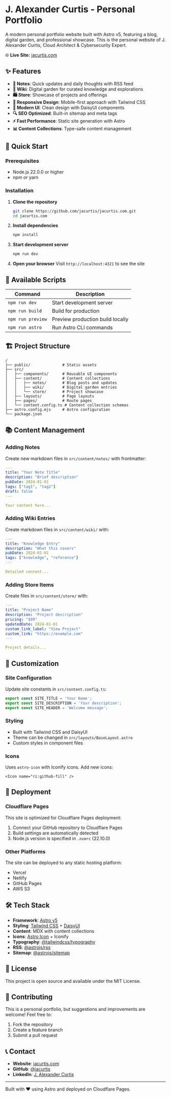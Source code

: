 # J. Alexander Curtis - Personal Portfolio

A modern personal portfolio website built with Astro v5, featuring a blog, digital garden, and professional showcase. This is the personal website of J. Alexander Curtis, Cloud Architect & Cybersecurity Expert.

🌐 **Live Site:** [jacurtis.com](https://jacurtis.com)

## ✨ Features

- **📝 Notes**: Quick updates and daily thoughts with RSS feed
- **🌱 Wiki**: Digital garden for curated knowledge and explorations
- **🛍️ Store**: Showcase of projects and offerings
- **📱 Responsive Design**: Mobile-first approach with Tailwind CSS
- **🎨 Modern UI**: Clean design with DaisyUI components
- **🔍 SEO Optimized**: Built-in sitemap and meta tags
- **⚡ Fast Performance**: Static site generation with Astro
- **📊 Content Collections**: Type-safe content management

## 🚀 Quick Start

### Prerequisites

- Node.js 22.0.0 or higher
- npm or yarn

### Installation

1. **Clone the repository**
   ```bash
   git clone https://github.com/jacurtis/jacurtis.com.git
   cd jacurtis.com
   ```

2. **Install dependencies**
   ```bash
   npm install
   ```

3. **Start development server**
   ```bash
   npm run dev
   ```

4. **Open your browser**
   Visit `http://localhost:4321` to see the site

## 📝 Available Scripts

| Command | Description |
|---------|-------------|
| `npm run dev` | Start development server |
| `npm run build` | Build for production |
| `npm run preview` | Preview production build locally |
| `npm run astro` | Run Astro CLI commands |

## 🏗️ Project Structure

```
/
├── public/              # Static assets
├── src/
│   ├── components/      # Reusable UI components
│   ├── content/         # Content collections
│   │   ├── notes/       # Blog posts and updates
│   │   ├── wiki/        # Digital garden entries
│   │   └── store/       # Project showcase
│   ├── layouts/         # Page layouts
│   ├── pages/           # Route pages
│   └── content.config.ts # Content collection schemas
├── astro.config.mjs     # Astro configuration
└── package.json
```

## 📚 Content Management

### Adding Notes
Create new markdown files in `src/content/notes/` with frontmatter:

```yaml
---
title: "Your Note Title"
description: "Brief description"
pubDate: 2024-01-01
tags: ["tag1", "tag2"]
draft: false
---

Your content here...
```

### Adding Wiki Entries
Create markdown files in `src/content/wiki/` with:

```yaml
---
title: "Knowledge Entry"
description: "What this covers"
pubDate: 2024-01-01
tags: ["knowledge", "reference"]
---

Detailed content...
```

### Adding Store Items
Create files in `src/content/store/` with:

```yaml
---
title: "Project Name"
description: "Project description"
pricing: "$99"
updatedDate: 2024-01-01
custom_link_label: "View Project"
custom_link: "https://example.com"
---

Project details...
```

## 🎨 Customization

### Site Configuration
Update site constants in `src/content.config.ts`:

```typescript
export const SITE_TITLE = 'Your Name';
export const SITE_DESCRIPTION = 'Your description';
export const SITE_HEADER = 'Welcome message';
```

### Styling
- Built with Tailwind CSS and DaisyUI
- Theme can be changed in `src/layouts/BaseLayout.astro`
- Custom styles in component files

### Icons
Uses `astro-icon` with Iconify icons. Add new icons:

```astro
<Icon name="ri:github-fill" />
```

## 🚀 Deployment

### Cloudflare Pages
This site is optimized for Cloudflare Pages deployment:

1. Connect your GitHub repository to Cloudflare Pages
2. Build settings are automatically detected
3. Node.js version is specified in `.nvmrc` (22.10.0)

### Other Platforms
The site can be deployed to any static hosting platform:

- Vercel
- Netlify  
- GitHub Pages
- AWS S3

## 🛠️ Tech Stack

- **Framework**: [Astro v5](https://astro.build/)
- **Styling**: [Tailwind CSS](https://tailwindcss.com/) + [DaisyUI](https://daisyui.com/)
- **Content**: MDX with content collections
- **Icons**: [Astro Icon](https://github.com/natemoo-re/astro-icon) + Iconify
- **Typography**: [@tailwindcss/typography](https://tailwindcss.com/docs/typography-plugin)
- **RSS**: [@astrojs/rss](https://docs.astro.build/en/guides/rss/)
- **Sitemap**: [@astrojs/sitemap](https://docs.astro.build/en/guides/integrations-guide/sitemap/)

## 📄 License

This project is open source and available under the MIT License.

## 🤝 Contributing

This is a personal portfolio, but suggestions and improvements are welcome! Feel free to:

1. Fork the repository
2. Create a feature branch
3. Submit a pull request

## 📞 Contact

- **Website**: [jacurtis.com](https://jacurtis.com)
- **GitHub**: [@jacurtis](https://github.com/jacurtis)
- **LinkedIn**: [J. Alexander Curtis](https://linkedin.com/in/jacurtis)

---

Built with ❤️ using Astro and deployed on Cloudflare Pages.